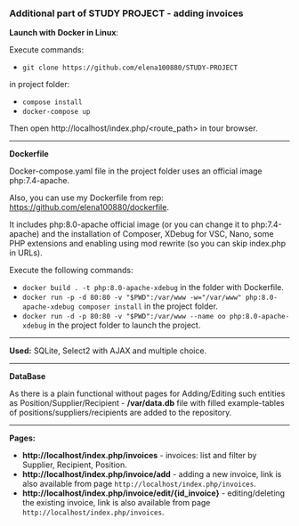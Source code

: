 ### Additional part of STUDY PROJECT - adding invoices


**Launch with Docker in Linux**:

Execute commands:
+ `git clone https://github.com/elena100880/STUDY-PROJECT`

in project folder:
+ `compose install`
+ `docker-compose up`

Then open http://localhost/index.php/<route_path> in tour browser.


***
**Dockerfile**

Docker-compose.yaml file in the project folder uses an official image php:7.4-apache.

Also, you can use my Dockerfile from rep: https://github.com/elena100880/dockerfile.

It includes php:8.0-apache official image (or you can change it to php:7.4-apache) and the installation of Composer, XDebug for VSC, Nano, some PHP extensions and enabling using mod rewrite (so you can skip index.php in URLs).

Execute the following commands:

+ `docker build . -t php:8.0-apache-xdebug` in the folder with Dockerfile.
+ `docker run -p -d 80:80 -v "$PWD":/var/www -w="/var/www" php:8.0-apache-xdebug composer install` in the project folder.
+ `docker run -d -p 80:80 -v "$PWD":/var/www --name oo php:8.0-apache-xdebug` in the project folder to launch the project.

   
***
**Used:** SQLite, Select2 with AJAX and multiple choice.

***
**DataBase**

As there is a plain functional without pages for  Adding/Editing such entities as Position/Supplier/Recipient - **/var/data.db** file with filled example-tables of positions/suppliers/recipients are added to the repository.

***
**Pages:**

   + **http://localhost/index.php/invoices** - invoices: list and filter by Supplier, Recipient, Position.
   + **http://localhost/index.php/invoice/add**  - adding a new invoice, link is also available from page `http://localhost/index.php/invoices`. 
   + **http://localhost/index.php/invoice/edit/{id_invoice}**  - editing/deleting the existing invoice, link is also available from page `http://localhost/index.php/invoices`.

  


